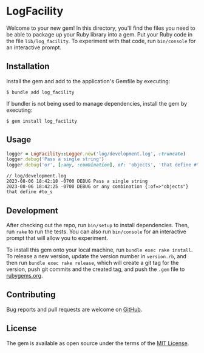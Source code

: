 # LogFacility

Welcome to your new gem! In this directory, you'll find the files
you need to be able to package up your Ruby library into a gem. Put
your Ruby code in the file `lib/log_facility`. To experiment with
that code, run `bin/console` for an interactive prompt.

## Installation

Install the gem and add to the application's Gemfile by executing:

    $ bundle add log_facility

If bundler is not being used to manage dependencies, install the
gem by executing:

    $ gem install log_facility

## Usage


```ruby
logger = LogFacility::Logger.new('log/development.log', :truncate)
logger.debug('Pass a single string')
logger.debug('or', [:any, :combination], of: 'objects', 'that define #to_s')
```

```
// log/development.log
2023-08-06 18:42:18 -0700 DEBUG Pass a single string
2023-08-06 18:42:25 -0700 DEBUG or any combination {:of=>"objects"} that define #to_s
```
        

## Development

After checking out the repo, run `bin/setup` to install dependencies.
Then, run `rake` to run the tests. You can also run `bin/console`
for an interactive prompt that will allow you to experiment.

To install this gem onto your local machine, run `bundle exec rake install`.
To release a new version, update the version number in `version.rb`,
and then run `bundle exec rake release`, which will create a git tag
for the version, push git commits and the created tag, and push the
`.gem` file to [rubygems.org].

## Contributing

Bug reports and pull requests are welcome on [GitHub].

## License

The gem is available as open source under the terms of the [MIT License].

[GitHub]: https://github.com/andrewhood125/log_facility
[rubygems.org]: https://rubygems.org
[MIT License]: https://opensource.org/licenses/MIT
